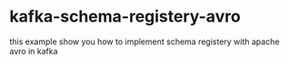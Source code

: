 # kafka-schema-registery-avro
this example show you how to implement schema registery with apache avro in kafka
